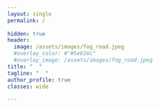 ```yaml
---
layout: single
permalink: / 
     
hidden: true
header:
  image: /assets/images/fog_road.jpeg
  #overlay_color: #"#5e616c"
  #overlay_image: /assets/images/fog_road.jpeg
title: "  "
tagline: "  "   
author_profile: true
classes: wide

---
```


